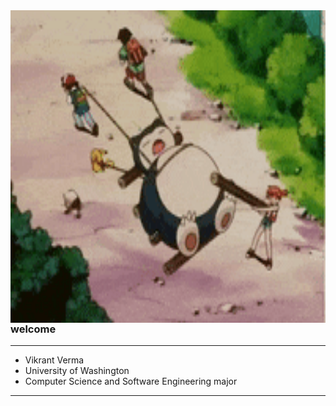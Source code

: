 
<img align="right" width="1000" height="500" src="https://github.com/clacy360/clacy360/blob/main/snrlx.gif">

###  welcome 
---  
* Vikrant Verma
* University of Washington
* Computer Science and Software Engineering major  





---

<!--
![](https://github.com/clacy360/clacy360/blob/main/snrlx.gif)
**clacy360/clacy360** is a ✨ _special_ ✨ repository because its `README.md` (this file) appears on your GitHub profile.

Here are some ideas to get you started:

- 🔭 I’m currently working on ...
- 🌱 I’m currently learning ...
- 👯 I’m looking to collaborate on ...
- 🤔 I’m looking for help with ...
- 💬 Ask me about ...
- 📫 How to reach me: ...
- 😄 Pronouns: ...
- ⚡ Fun fact: ...
-->
